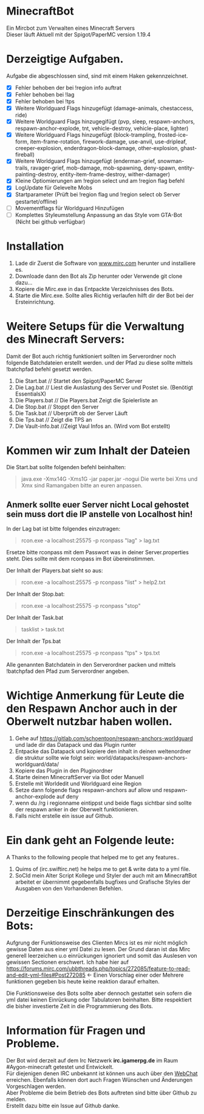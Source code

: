 # MinecraftBot
Ein Mircbot zum Verwalten eines Minecraft Servers<br>
Dieser läuft Aktuell mit der Spigot/PaperMC version 1.19.4

# Derzeigtige Aufgaben.
Aufgabe die abgeschlossen sind, sind mit einem Haken gekennzeichnet.
- [x] Fehler behoben der bei !region info auftrat
- [x] Fehler behoben bei !lag
- [x] Fehler behoben bei !tps
- [x] Weitere Worldguard Flags hinzugefügt (damage-animals, chestaccess, ride)
- [x] Weitere Worldguard Flags hinzugegifügt (pvp, sleep, respawn-anchors, respawn-anchor-explode, tnt, vehicle-destroy, vehicle-place, lighter)
- [x] Weitere Worldguard Flags hinzugefügt (block-trampling, frosted-ice-form, item-frame-rotation, firework-damage, use-anvil, use-dripleaf, creeper-explosion, enderdragon-block-damage, other-explosion, ghast-fireball)
- [x] Weitere Worldguard Flags hinzugefügt (enderman-grief, snowman-trails, ravager-grief, mob-damage, mob-spawning, deny-spawn, entity-painting-destroy, entity-item-frame-destroy, wither-damager)
- [x] Kleine Optiomierungen am !region select und am !region flag befehl
- [x] LogUpdate für Gelevelte Mobs
- [x] Startparameter (Prüft bei !region flag und !region select ob Server gestartet/offline)
- [ ] Movementflags für Worldguard Hinzufügen
- [ ] Komplettes Styleumstellung Anpassung an das Style vom GTA-Bot (Nicht bei github verfügbar)

# Installation
1. Lade dir Zuerst die Software von www.mirc.com herunter und installiere es.
2. Downloade dann den Bot als Zip herunter oder Verwende git clone dazu...
3. Kopiere die Mirc.exe in das Entpackte Verzeichnisses des Bots.
4. Starte die Mirc.exe. Sollte alles Richtig verlaufen hilft dir der Bot bei der Ersteinrichtung.

# Weitere Setups für die Verwaltung des Minecraft Servers:

Damit der Bot auch richtig funktioniert sollten im Serverordner noch folgende Batchdateien erstellt werden.
und der Pfad zu diese sollte mittels !batchpfad befehl gesetzt werden.

1. Die Start.bat // Startet den Spigot/PaperMC Server
2. Die Lag.bat // Liest die Auslastung des Server und Postet sie. (Benötigt EssentialsX)
3. Die Players.bat // Die Players.bat Zeigt die Spielerliste an
4. Die Stop.bat // Stoppt den Server
5. Die Task.bat // Uberprüft ob der Server Läuft
6. Die Tps.bat // Zeigt die TPS an
7. Die Vault-info.bat //Zeigt Vaul Infos an. (Wird vom Bot erstellt)

# Kommen wir zum Inhalt der Dateien
Die Start.bat sollte folgenden befehl beinhalten:
> java.exe -Xmx14G -Xms1G -jar paper.jar -nogui
Die werte bei Xms und Xmx sind Ramangaben bitte an euren anpassen.

## Anmerk sollte euer Server nicht Local gehostet sein muss dort die IP anstelle von Localhost hin!

In der Lag bat ist bitte folgendes einzutragen:
> rcon.exe -a localhost:25575 -p rconpass "lag" > lag.txt

Ersetze bitte rconpass mit dem Passwort was in deiner Server.properties steht. Dies sollte mit dem rconpass im Bot übereinstimmen.

Der Inhalt der Players.bat sieht so aus:
> rcon.exe -a localhost:25575 -p rconpass "list" > help2.txt

Der Inhalt der Stop.bat:
> rcon.exe -a localhost:25575 -p rconpass "stop"

Der Inhalt der Task.bat
> tasklist > task.txt

Der Inhalt der Tps.bat
> rcon.exe -a localhost:25575 -p rconpass "tps" > tps.txt

Alle genannten Batchdatein in den Serverordner packen und mittels !batchpfad <pfad> den Pfad zum Serverordner angeben.
  
# Wichtige Anmerkung für Leute die den Respawn Anchor auch in der Oberwelt nutzbar haben wollen.
1. Gehe auf https://gitlab.com/schoentoon/respawn-anchors-worldguard und lade dir das Datapack und das Plugin runter
2. Entpacke das Datapack und kopiere den inhalt in deinen weltenordner die struktur sollte wie folgt sein: world/datapacks/respawn-anchors-worldguard/data/ 
3. Kopiere das Plugin in den Pluginordner 
4. Starte deinen MinecraftServer via Bot oder Manuell
5. Erstelle mit Worldedit und Worldguard eine Region
6. Setze dann folgende flags respawn-anchors auf allow und respawn-anchor-explode auf deny
7. wenn du /rg i regionname eintippst und beide flags sichtbar sind sollte der respawn anker in der Oberwelt funktionieren.
8. Falls nicht erstelle ein issue auf Github.  

# Ein dank geht an Folgende leute:
A Thanks to the following people that helped me to get any features..

1. Quims of (irc.swiftirc.net) he helps me to get & write data to a yml file.
2. SoCId mein Alter Script Kollege und Styler der auch mit am MinecraftBot arbeitet er übernimmt gegebenfalls bugfixes und Grafische Styles der Ausgaben von den Vorhandenen Befehlen.

# Derzeitige Einschränkungen des Bots:
Aufgrung der Funktionsweise des Clienten Mircs ist es mir nicht möglich gewisse Daten aus einer yml Datei zu lesen.
Der Grund daran ist das Mirc generell leerzeichen u.o einrückungen ignoriert und somit das Auslesen von gewissen Sectionen erschwert.
Ich habe hier auf https://forums.mirc.com/ubbthreads.php/topics/272085/feature-to-read-and-edit-yml-files#Post272085 <- Einen Vorschlag einer oder Mehrere funktionen gegeben bis heute keine
reaktion darauf erhalten.

Die Funktionsweise des Bots sollte aber dennoch gestattet sein sofern die yml datei keinen Einrückung oder Tabulatoren beinhalten.
Bitte respektiert die bisher investierte Zeit in die Programmierung des Bots.

# Information für Fragen und Probleme.
Der Bot wird derzeit auf dem Irc Netzwerk **irc.igamerpg.de** im Raum #Aygon-minecraft getestet und Entwickelt.<br>
Für diejenigen denen IRC unbekannt ist können uns auch über den [WebChat](https://igamerpg.de:4444/) erreichen.
Ebenfalls können dort auch Fragen Wünschen und Änderungen Vorgeschlagen werden.<br>
Aber Probleme die beim Betrieb des Bots auftreten sind bitte über Github zu melden.<br>
Erstellt dazu bitte ein Issue auf Github danke.
